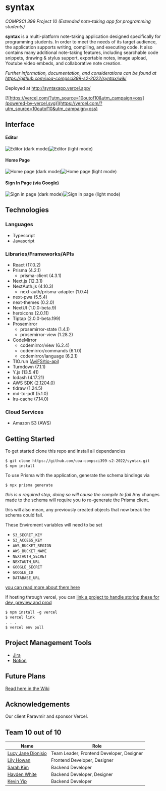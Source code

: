 # syntax
*COMPSCI 399 Project 10 (Extended note-taking app for programming students)*

**syntax** is a multi-platform note-taking application designed specifically for programming students. In order to meet the needs of its target audience, the application supports writing, compiling, and executing code. It also contains many additional note-taking features, including searchable code snippets, drawing & stylus support, exportable notes, image upload, Youtube video embeds, and collaborative note creation.

*Further information, documentation, and considerations can be found at https://github.com/uoa-compsci399-s2-2022/syntax/wiki*

Deployed at http://syntaxapp.vercel.app/

[![https://vercel.com/?utm_source=10outof10&utm_campaign=oss](powered-by-vercel.svg)](https://vercel.com/?utm_source=10outof10&utm_campaign=oss)

## Interface
#### Editor
<img src="https://i.imgur.com/GbcE0gK.png" alt="Editor (dark mode)" width="50%" /><img src="https://i.imgur.com/8wLahnf.png" alt="Editor (light mode)" width="50%" />

#### Home Page
<img src="https://i.imgur.com/WjYekpE.png" alt="Home page (dark mode)" width="50%" /><img src="https://i.imgur.com/6Gxf73k.png" alt="Home page (light mode)" width="50%" />

#### Sign In Page (via Google)
<img src="https://i.imgur.com/DjeHkxX.png" alt="Sign in page (dark mode)" width="50%" /><img src="https://i.imgur.com/t1nY8nY.png" alt="Sign in page (light mode)" width="50%" />

## Technologies

### Languages
* Typescript
* Javascript

### Libraries/Frameworks/APIs
* React (17.0.2)
* Prisma (4.2.1)
    * prisma-client (4.3.1)
* Next.js (12.3.1)
* NextAuth.js (4.10.3)
    * next-auth/prisma-adapter (1.0.4)
* next-pwa (5.5.4)
* next-themes (0.2.0)
* NextUI (1.0.0-beta.9)
* heroicons (2.0.11)
* Tiptap (2.0.0-beta.199)
* Prosemirror 
    * prosemirror-state (1.4.1)
    * prosemirror-view (1.28.2)
* CodeMirror 
    * codemirror/view (6.2.4)
    * codemirror/commands (6.1.0)
    * codemirror/language (6.2.1)
* TIO.run ([AviFS/tio-api](https://github.com/AviFS/tio-api/))
* Turndown (7.1.1)
* Y.js (13.5.41)
* lodash (4.17.21)
* AWS SDK (2.1204.0)
* tldraw (1.24.5)
* md-to-pdf (5.1.0)
* lru-cache (7.14.0)

### Cloud Services
* Amazon S3 (AWS)

## Getting Started
To get started clone this repo and install all dependancies 
```
$ git clone https://github.com/uoa-compsci399-s2-2022/syntax.git
$ npm install
```
To use Prisma with the application, generate the schema bindings via
```
$ npx prisma generate
```
*this is a required step, doing so will cause the compile to fail*
Any changes made to the schema will require you to re-generate the Prisma client.

this will also mean, any previously created objects that now break the schema could fail.

These Enviroment variables will need to be set

* `S3_SECRET_KEY`
* `S3_ACCESS_KEY`
* `AWS_BUCKET_REGION`
* `AWS_BUCKET_NAME`
* `NEXTAUTH_SECRET`
* `NEXTAUTH_URL`
* `GOOGLE_SECRET`
* `GOOGLE_ID`
* `DATABASE_URL`

[you can read more about them here](wiki/Environment-Variables)

If hosting through vercel, you can [link a project to handle storing these for dev, preview and prod](https://vercel.com/docs/concepts/projects/environment-variables#development-environment-variables)

```
$ npm install -g vercel
$ vercel link
. . .
$ vercel env pull
```


## Project Management Tools
* [Jira](https://10outof10.atlassian.net/jira/software/projects/TEN10/boards/1/roadmap) 
* [Notion](https://elegant-joke-27e.notion.site/CS399-Project-Team-10-c6ba4a95d1ae4e14bf42fd1657b88776)

## Future Plans
[Read here in the Wiki](wiki)

## Acknowledgements

Our client Paravmir and sponsor Vercel.

## Team 10 out of 10
| Name  | Role |
| --- | --- |
| [Lucy Jane Dionisio](https://github.com/momor1n)  | Team Leader, Frontend Developer, Designer  |
| [Lily Howan](https://github.com/lilyhowan)  | Frontend Developer, Designer  |
| [Sarah Kim](https://github.com/bonjuruu)  | Backend Developer  |
| [Hayden White](https://github.com/HFx6)  | Backend Developer, Designer  |
| [Kevin Yip](https://github.com/kyip053)  | Backend Developer  |
